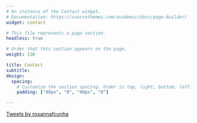 ```yaml
---
# An instance of the Contact widget.
# Documentation: https://sourcethemes.com/academic/docs/page-builder/
widget: contact

# This file represents a page section.
headless: true

# Order that this section appears on the page.
weight: 130

title: Contact
subtitle:
design:
  spacing:
    # Customize the section spacing. Order is top, right, bottom, left.
    padding: ["40px", "0", "40px", "0"]

---
```


<a class="twitter-timeline" data-lang="en" data-width="270" data-height="300" href="https://twitter.com/rosannafcunha?ref_src=twsrc%5Etfw">Tweets by rosannafcunha</a> <script async src="https://platform.twitter.com/widgets.js" charset="utf-8"></script>
